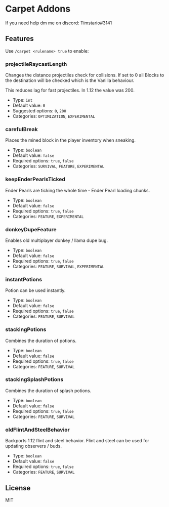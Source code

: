# Carpet Addons

If you need help dm me on discord: Timstario#3141

## Features
Use `/carpet <rulename> true` to enable:

### projectileRaycastLength
Changes the distance projectiles check for collisions. If set to 0 all Blocks to the destination will be checked which is the Vanilla behaviour.

This reduces lag for fast projectiles. In 1.12 the value was 200.
* Type: `int`  
* Default value: `0`  
* Suggested options: `0`, `200`  
* Categories: `OPTIMIZATION`, `EXPERIMENTAL`

### carefulBreak
Places the mined block in the player inventory when sneaking.  
* Type: `boolean`  
* Default value: `false`  
* Required options: `true`, `false`  
* Categories: `SURVIVAL`, `FEATURE`, `EXPERIMENTAL`

### keepEnderPearlsTicked
Ender Pearls are ticking the whole time - Ender Pearl loading chunks.  
* Type: `boolean`  
* Default value: `false`  
* Required options: `true`, `false`  
* Categories: `FEATURE`, `EXPERIMENTAL`

### donkeyDupeFeature 
Enables old multiplayer donkey / llama dupe bug.
* Type: `boolean`  
* Default value: `false`  
* Required options: `true`, `false`  
* Categories: `FEATURE`, `SURVIVAL`, `EXPERIMENTAL`

### instantPotions
Potion can be used instantly.  
* Type: `boolean`  
* Default value: `false`  
* Required options: `true`, `false`  
* Categories: `FEATURE`, `SURVIVAL`

### stackingPotions
Combines the duration of potions.  
* Type: `boolean`  
* Default value: `false`  
* Required options: `true`, `false`  
* Categories: `FEATURE`, `SURVIVAL`

### stackingSplashPotions
Combines the duration of splash potions.  
* Type: `boolean` 
* Default value: `false`  
* Required options: `true`, `false`  
* Categories: `FEATURE`, `SURVIVAL`

### oldFlintAndSteelBehavior
Backports 1.12 flint and steel behavior. Flint and steel can be used for updating observers / buds.  
* Type: `boolean`  
* Default value: `false`  
* Required options: `true`, `false`  
* Categories: `FEATURE`, `SURVIVAL`

## License

MIT
